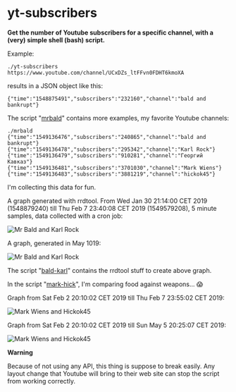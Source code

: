 # yt-subscribers

**Get the number of Youtube subscribers for a specific channel, with a (very) simple shell (bash) script.**

Example:

```
./yt-subscribers https://www.youtube.com/channel/UCxDZs_ltFFvn0FDHT6kmoXA
```

results in a JSON object like this:

```
{"time":"1548875491","subscribers":"232160","channel":"bald and bankrupt"}
```

The script "[mrbald](https://raw.githubusercontent.com/nkoster/yt-subscribers/master/mrbald)" contains more examples, my favorite Youtube channels:

```
./mrbald
{"time":"1549136476","subscribers":"240865","channel":"bald and bankrupt"}
{"time":"1549136478","subscribers":"295342","channel":"Karl Rock"}
{"time":"1549136479","subscribers":"910281","channel":"Георгий Кавказ"}
{"time":"1549136481","subscribers":"3701030","channel":"Mark Wiens"}
{"time":"1549136483","subscribers":"3881219","channel":"hickok45"}
```

I'm collecting this data for fun.

A graph generated with rrdtool. From Wed Jan 30 21:14:00 CET 2019 (1548879240) till Thu Feb 7 23:40:08 CET 2019 (1549579208), 5 minute samples, data collected with a cron job:

![Mr Bald and Karl Rock](https://raw.githubusercontent.com/nkoster/yt-subscribers/master/mrbald.png "Mr Bald and Karl Rock")

A graph, generated in May 1019:

![Mr Bald and Karl Rock](https://raw.githubusercontent.com/nkoster/yt-subscribers/master/mrbald-may-2019.png "Mr Bald and Karl Rock")

The script "[bald-karl](https://raw.githubusercontent.com/nkoster/yt-subscribers/master/bald-karl)" contains the rrdtool stuff to create above graph.

In the script "[mark-hick](https://raw.githubusercontent.com/nkoster/yt-subscribers/master/mark-hick)", I'm comparing food against weapons... 😱

Graph from Sat Feb 2 20:10:02 CET 2019 till Thu Feb 7 23:55:02 CET 2019:

![Mark Wiens and Hickok45](https://raw.githubusercontent.com/nkoster/yt-subscribers/master/mark-hick.png "Mark Wiens and Hickok45")

Graph from Sat Feb 2 20:10:02 CET 2019 till Sun May 5 20:25:07 CET 2019:

![Mark Wiens and Hickok45](https://raw.githubusercontent.com/nkoster/yt-subscribers/master/mark-hick-may-2019.png "Mark Wiens and Hickok45")


**Warning**

Because of not using any API, this thing is suppose to break easily. Any layout change that Youtube will bring to their web site can stop the script from working correctly.
